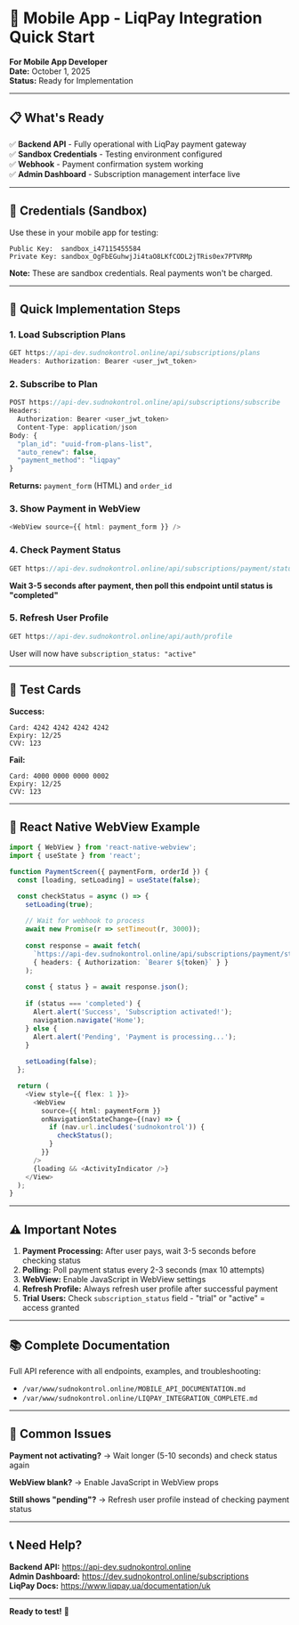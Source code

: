 # 🚀 Mobile App - LiqPay Integration Quick Start

**For Mobile App Developer**  
**Date:** October 1, 2025  
**Status:** Ready for Implementation

---

## 📋 What's Ready

✅ **Backend API** - Fully operational with LiqPay payment gateway  
✅ **Sandbox Credentials** - Testing environment configured  
✅ **Webhook** - Payment confirmation system working  
✅ **Admin Dashboard** - Subscription management interface live

---

## 🔐 Credentials (Sandbox)

Use these in your mobile app for testing:

```
Public Key:  sandbox_i47115455584
Private Key: sandbox_OgFbEGuhwjJi4taO8LKfCODL2jTRis0ex7PTVRMp
```

**Note:** These are sandbox credentials. Real payments won't be charged.

---

## 🎯 Quick Implementation Steps

### 1. Load Subscription Plans

```typescript
GET https://api-dev.sudnokontrol.online/api/subscriptions/plans
Headers: Authorization: Bearer <user_jwt_token>
```

### 2. Subscribe to Plan

```typescript
POST https://api-dev.sudnokontrol.online/api/subscriptions/subscribe
Headers: 
  Authorization: Bearer <user_jwt_token>
  Content-Type: application/json
Body: {
  "plan_id": "uuid-from-plans-list",
  "auto_renew": false,
  "payment_method": "liqpay"
}
```

**Returns:** `payment_form` (HTML) and `order_id`

### 3. Show Payment in WebView

```typescript
<WebView source={{ html: payment_form }} />
```

### 4. Check Payment Status

```typescript
GET https://api-dev.sudnokontrol.online/api/subscriptions/payment/status/:order_id
```

**Wait 3-5 seconds after payment, then poll this endpoint until status is "completed"**

### 5. Refresh User Profile

```typescript
GET https://api-dev.sudnokontrol.online/api/auth/profile
```

User will now have `subscription_status: "active"`

---

## 🧪 Test Cards

**Success:**
```
Card: 4242 4242 4242 4242
Expiry: 12/25
CVV: 123
```

**Fail:**
```
Card: 4000 0000 0000 0002
Expiry: 12/25
CVV: 123
```

---

## 📱 React Native WebView Example

```typescript
import { WebView } from 'react-native-webview';
import { useState } from 'react';

function PaymentScreen({ paymentForm, orderId }) {
  const [loading, setLoading] = useState(false);

  const checkStatus = async () => {
    setLoading(true);
    
    // Wait for webhook to process
    await new Promise(r => setTimeout(r, 3000));
    
    const response = await fetch(
      `https://api-dev.sudnokontrol.online/api/subscriptions/payment/status/${orderId}`,
      { headers: { Authorization: `Bearer ${token}` } }
    );
    
    const { status } = await response.json();
    
    if (status === 'completed') {
      Alert.alert('Success', 'Subscription activated!');
      navigation.navigate('Home');
    } else {
      Alert.alert('Pending', 'Payment is processing...');
    }
    
    setLoading(false);
  };

  return (
    <View style={{ flex: 1 }}>
      <WebView 
        source={{ html: paymentForm }}
        onNavigationStateChange={(nav) => {
          if (nav.url.includes('sudnokontrol')) {
            checkStatus();
          }
        }}
      />
      {loading && <ActivityIndicator />}
    </View>
  );
}
```

---

## ⚠️ Important Notes

1. **Payment Processing:** After user pays, wait 3-5 seconds before checking status
2. **Polling:** Poll payment status every 2-3 seconds (max 10 attempts)
3. **WebView:** Enable JavaScript in WebView settings
4. **Refresh Profile:** Always refresh user profile after successful payment
5. **Trial Users:** Check `subscription_status` field - "trial" or "active" = access granted

---

## 📚 Complete Documentation

Full API reference with all endpoints, examples, and troubleshooting:
- `/var/www/sudnokontrol.online/MOBILE_API_DOCUMENTATION.md`
- `/var/www/sudnokontrol.online/LIQPAY_INTEGRATION_COMPLETE.md`

---

## 🐛 Common Issues

**Payment not activating?**
→ Wait longer (5-10 seconds) and check status again

**WebView blank?**
→ Enable JavaScript in WebView props

**Still shows "pending"?**
→ Refresh user profile instead of checking payment status

---

## 📞 Need Help?

**Backend API:** https://api-dev.sudnokontrol.online  
**Admin Dashboard:** https://dev.sudnokontrol.online/subscriptions  
**LiqPay Docs:** https://www.liqpay.ua/documentation/uk

---

**Ready to test!** 🎉

